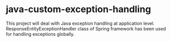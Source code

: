 # java-custom-exception-handling
This project will deal with Java exception handling at application level. ResponseEntityExceptionHandler class of  Spring framework has been used for handling exceptions globally.
